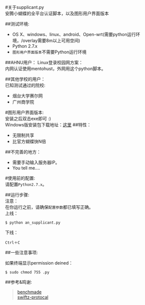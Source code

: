 #关于supplicant.py  
安腾小蝴蝶的全平台认证脚本，以及图形用户界面版本  

##测试环境:
* OS X、windows、linux、android、Open-wrt(需要python运行环境，/overlay需要8m以上可用空间)
* Python 2.7.x   
* `图形用户界面版本`不需要Python运行环境

##AHNU用户：
Linux登录校园网方案：  
内网认证使用mentohust，外网用这个python脚本。  

##其他学校的用户：   
已知测试通过的院校:  
  
* 烟台大学赛尔网
* 广州商学院  

#图形用户界面版本:     
安装之后双击exe即可 :)  
Windows版安装包下载地址：[这里](https://github.com/lyq1996/supplicant/releases/download/GUI_test/Personal.exe) 
##特性：
* 无限制共享  
* 比官方蝴蝶快N倍  

##不完善的地方：  
* 需要手动输入服务器IP。     
* You tell me....  

#使用前的配置:  
请配置`Python2.7.x`。

##运行步骤:  
注意：  
在你运行之前，请确保`配置参数`都已填写正确。  
上线：  
```
$ python an_supplicant.py  
```   

下线： 
``` 
Ctrl＋C
```
##一些注意事项:   

如果终端显示permission deined：  
```
$ sudo chmod 755 .py
```  

##参考&鸣谢:  
> [benchmade](https://github.com/gnehsoah/benchmade)  
> [swiftz-protocal](https://github.com/xingrz/swiftz-protocal)  